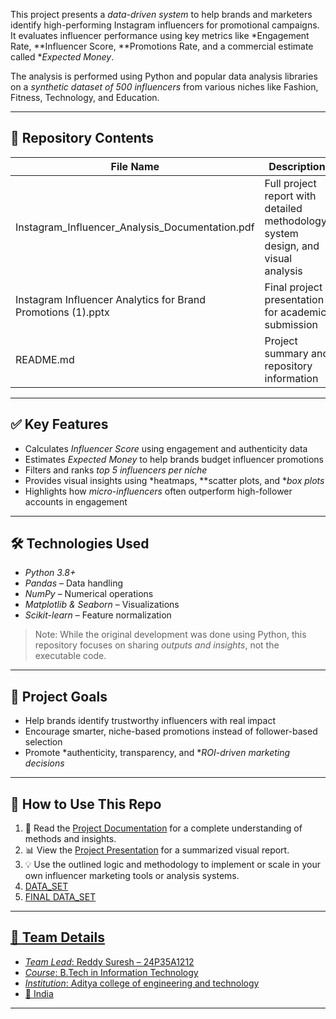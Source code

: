 This project presents a *data-driven system* to help brands and marketers identify high-performing Instagram influencers for promotional campaigns. It evaluates influencer performance using key metrics like *Engagement Rate, **Influencer Score, **Promotions Rate, and a commercial estimate called **Expected Money*.

The analysis is performed using Python and popular data analysis libraries on a *synthetic dataset of 500 influencers* from various niches like Fashion, Fitness, Technology, and Education.

---

## 📁 Repository Contents

| File Name | Description |
|-----------|-------------|
| Instagram_Influencer_Analysis_Documentation.pdf | Full project report with detailed methodology, system design, and visual analysis |
| Instagram Influencer Analytics for Brand Promotions (1).pptx | Final project presentation for academic submission |
| README.md | Project summary and repository information |

---

## ✅ Key Features

- Calculates *Influencer Score* using engagement and authenticity data
- Estimates *Expected Money* to help brands budget influencer promotions
- Filters and ranks *top 5 influencers per niche*
- Provides visual insights using *heatmaps, **scatter plots, and **box plots*
- Highlights how *micro-influencers* often outperform high-follower accounts in engagement

---

## 🛠 Technologies Used

- *Python 3.8+*
- *Pandas* – Data handling
- *NumPy* – Numerical operations
- *Matplotlib & Seaborn* – Visualizations
- *Scikit-learn* – Feature normalization

> Note: While the original development was done using Python, this repository focuses on sharing *outputs and insights*, not the executable code.

---
## 🎯 Project Goals

- Help brands identify trustworthy influencers with real impact
- Encourage smarter, niche-based promotions instead of follower-based selection
- Promote *authenticity, transparency, and **ROI-driven marketing decisions*

---

## 🧾 How to Use This Repo

1. 📄 Read the [Project Documentation](./Instagram_Influencer_Analysis_Documentation.pdf) for a complete understanding of methods and insights.
2. 📊 View the [Project Presentation](./Instagram%20Influencer%20Analytics%20for%20Brand%20Promotions%20(1).pptx) for a summarized visual report.
3. 💡 Use the outlined logic and methodology to implement or scale in your own influencer marketing tools or analysis systems.
4. <a href="https://github.com/sureshmadmax/Influencer-Analytics-for-Brand-Promotions/blob/main/Insta_Influencer_Data_set.csv">DATA_SET 
5. <a href="https://github.com/sureshmadmax/Influencer-Analytics-for-Brand-Promotions/blob/main/Top_Influencers.csv"> FINAL DATA_SET
---

## 👥 Team Details

- *Team Lead*: Reddy Suresh – 24P35A1212
- *Course*: B.Tech in Information Technology
- *Institution*: Aditya college of engineering and technology 
- 📍 India

---


